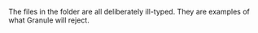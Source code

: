 The files in the folder are all deliberately ill-typed. They are examples of
what Granule will reject.
